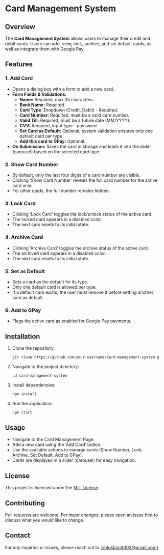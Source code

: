 # Card Management System

## Overview
The **Card Management System** allows users to manage their credit and debit cards. Users can add, view, lock, archive, and set default cards, as well as integrate them with Google Pay.

## Features
### 1. Add Card
- Opens a dialog box with a form to add a new card.
- **Form Fields & Validations:**
  - **Name:** Required, max 35 characters.
  - **Bank Name:** Required.
  - **Card Type:** Dropdown (Credit, Debit) - Required.
  - **Card Number:** Required, must be a valid card number.
  - **Valid Till:** Required, must be a future date (MM/YYYY).
  - **CVV:** Required, input type - password.
  - **Set Card as Default:** Optional, system validation ensures only one default card per type.
  - **Add this card to GPay:** Optional.
- **On Submission:** Saves the card in storage and loads it into the slider (carousel) based on the selected card type.

### 2. Show Card Number
- By default, only the last four digits of a card number are visible.
- Clicking ‘Show Card Number’ reveals the full card number for the active card only.
- For other cards, the full number remains hidden.

### 3. Lock Card
- Clicking ‘Lock Card’ toggles the lock/unlock status of the active card.
- The locked card appears in a disabled color.
- The next card resets to its initial state.

### 4. Archive Card
- Clicking ‘Archive Card’ toggles the archive status of the active card.
- The archived card appears in a disabled color.
- The next card resets to its initial state.

### 5. Set as Default
- Sets a card as the default for its type.
- Only one default card is allowed per type.
- If a default card exists, the user must remove it before setting another card as default.

### 6. Add to GPay
- Flags the active card as enabled for Google Pay payments.

## Installation
1. Clone the repository:
   ```sh
   git clone https://github.com/your-username/card-management-system.git
   ```
2. Navigate to the project directory:
   ```sh
   cd card-management-system
   ```
3. Install dependencies:
   ```sh
   npm install
   ```
4. Run the application:
   ```sh
   npm start
   ```

## Usage
- Navigate to the Card Management Page.
- Add a new card using the ‘Add Card’ button.
- Use the available actions to manage cards (Show Number, Lock, Archive, Set Default, Add to GPay).
- Cards are displayed in a slider (carousel) for easy navigation.

## License
This project is licensed under the [MIT License](LICENSE).

## Contributing
Pull requests are welcome. For major changes, please open an issue first to discuss what you would like to change.

## Contact
For any inquiries or issues, please reach out to [shlokbarot003@gmail.com].

